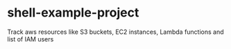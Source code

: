# shell-example-project
Track aws resources like S3 buckets, EC2 instances, Lambda functions and list of IAM users
